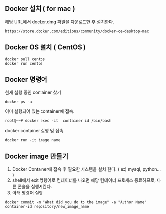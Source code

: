 ## Docker 설치 ( for mac )

해당 URL에서 docker.dmg 파일을 다운로드한 후 설치한다.

```
https://store.docker.com/editions/community/docker-ce-desktop-mac
```

## Docker OS 설치 ( CentOS )
```
docker pull centos
docker run centos
```

## Docker 명령어

현재 실행 중인 container 찾기
```
docker ps -a
```

이미 실행되어 있는 container에 접속.

```
root@~~# docker exec -it  container id /bin/bash
```

docker container 실행 및 접속

```
docker run -it image name
```

## Docker image 만들기

1. Docker Container에 접속 후 필요한 시스템을 설치 한다. ( ex) mysql, python... )
2. shell에서 exit 명령어로 컨테이너를 나오면 해당 컨테이너 프로세스 종료하므로, 다른 콘솔을 실행시킨다.
3. 아래 명령어 실행

```
docker commit -m "What did you do to the image" -a "Author Name" container-id repository/new_image_name
```


